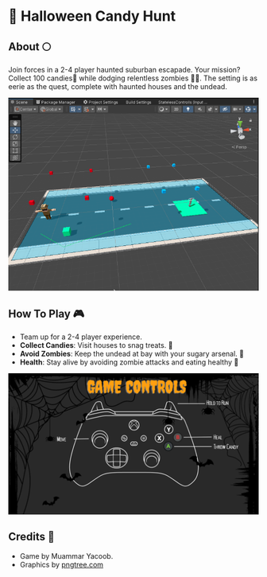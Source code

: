 # 🎃 Halloween Candy Hunt

## About 🌕
Join forces in a 2-4 player haunted suburban escapade. Your mission? Collect 100 candies🍬 while dodging relentless zombies 🧟‍♀️. The setting is as eerie as the quest, complete with haunted houses and the undead.

![Controls Screenshot](images/GamePlay.png)

## How To Play 🎮
- Team up for a 2-4 player experience.
- **Collect Candies**: Visit houses to snag treats. 🍭
- **Avoid Zombies**: Keep the undead at bay with your sugary arsenal. 🧟
- **Health**: Stay alive by avoiding zombie attacks and eating healthy 🥦

![Game Screenshot](images/GameControls.png)

## Credits 🌟
- Game by Muammar Yacoob. 
- Graphics by <a href='https://pngtree.com'>pngtree.com</a>